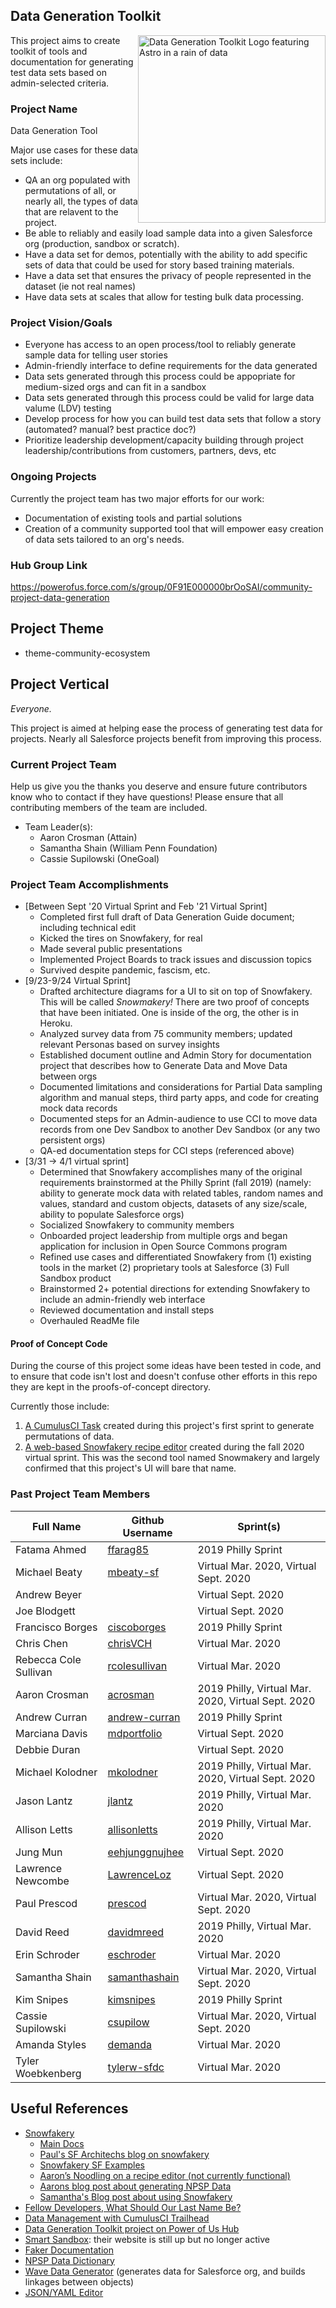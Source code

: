 ## Data Generation Toolkit

<img src="https://raw.githubusercontent.com/SFDO-Community-Sprints/DataGenerationToolkit/master/Assets/DataGenerationLogoFinal051320.png" width="300" alt="Data Generation Toolkit Logo featuring Astro in a rain of data" style="float:right" >

This project aims to create toolkit of tools and documentation for generating test data sets based on admin-selected criteria.

### Project Name

Data Generation Tool

Major use cases for these data sets include:

- QA an org populated with permutations of all, or nearly all, the types of data that are relavent to the project.
- Be able to reliably and easily load sample data into a given Salesforce org (production, sandbox or scratch).
- Have a data set for demos, potentially with the ability to add specific sets of data that could be used for story based training materials.
- Have a data set that ensures the privacy of people represented in the dataset (ie not real names)
- Have data sets at scales that allow for testing bulk data processing.

### Project Vision/Goals

- Everyone has access to an open process/tool to reliably generate sample data for telling user stories
- Admin-friendly interface to define requirements for the data generated
- Data sets generated through this process could be appopriate for medium-sized orgs and can fit in a sandbox
- Data sets generated through this process could be valid for large data valume (LDV) testing
- Develop process for how you can build test data sets that follow a story (automated? manual? best practice doc?)
- Prioritize leadership development/capacity building through project leadership/contributions from customers, partners, devs, etc

### Ongoing Projects

Currently the project team has two major efforts for our work:

- Documentation of existing tools and partial solutions
- Creation of a community supported tool that will empower easy creation of data sets tailored to an org's needs.

### Hub Group Link

https://powerofus.force.com/s/group/0F91E000000brOoSAI/community-project-data-generation

## Project Theme

- theme-community-ecosystem

## Project Vertical

_Everyone._

This project is aimed at helping ease the process of generating test data for projects. Nearly all Salesforce projects benefit from improving this process.

### Current Project Team

Help us give you the thanks you deserve and ensure future contributors know who to contact if they have questions! Please ensure that all contributing members of the team are included.

- Team Leader(s):
  - Aaron Crosman (Attain)
  - Samantha Shain (William Penn Foundation)
  - Cassie Supilowski (OneGoal)

### Project Team Accomplishments

- [Between Sept '20 Virtual Sprint and Feb '21 Virtual Sprint]
  - Completed first full draft of Data Generation Guide document; including technical edit
  - Kicked the tires on Snowfakery, for real
  - Made several public presentations
  - Implemented Project Boards to track issues and discussion topics
  - Survived despite pandemic, fascism, etc.
- [9/23-9/24 Virtual Sprint]
  - Drafted architecture diagrams for a UI to sit on top of Snowfakery. This will be called _Snowmakery!_ There are two proof of concepts that have been initiated. One is inside of the org, the other is in Heroku.
  - Analyzed survey data from 75 community members; updated relevant Personas based on survey insights
  - Established document outline and Admin Story for documentation project that describes how to Generate Data and Move Data between orgs
  - Documented limitations and considerations for Partial Data sampling algorithm and manual steps, third party apps, and code for creating mock data records
  - Documented steps for an Admin-audience to use CCI to move data records from one Dev Sandbox to another Dev Sandbox (or any two persistent orgs)
  - QA-ed documentation steps for CCI steps (referenced above)
- [3/31 -> 4/1 virtual sprint]
  - Determined that Snowfakery accomplishes many of the original requirements brainstormed at the Philly Sprint (fall 2019) (namely: ability to generate mock data with related tables, random names and values, standard and custom objects, datasets of any size/scale, ability to populate Salesforce orgs)
  - Socialized Snowfakery to community members
  - Onboarded project leadership from multiple orgs and began application for inclusion in Open Source Commons program
  - Refined use cases and differentiated Snowfakery from (1) existing tools in the market (2) proprietary tools at Salesforce (3) Full Sandbox product
  - Brainstormed 2+ potential directions for extending Snowfakery to include an admin-friendly web interface
  - Reviewed documentation and install steps
  - Overhauled ReadMe file

#### Proof of Concept Code

During the course of this project some ideas have been tested in code, and to ensure that code isn't lost and doesn't confuse other efforts in this repo they are kept in the proofs-of-concept directory.

Currently those include:

1. [A CumulusCI Task](proofs-of-concept/OriginalCciTask) created during this project's first sprint to generate permutations of data.
1. [A web-based Snowfakery recipe editor](proofs-of-concept/SnowmakeryEditory) created during the fall 2020 virtual sprint. This was the second tool named Snowmakery and largely confirmed that this project's UI will bare that name.

### Past Project Team Members

| Full Name             | Github Username                                     | Sprint(s)                                          |
| --------------------- | --------------------------------------------------- | -------------------------------------------------- |
| Fatama Ahmed          | [ffarag85](https://github.com/ffarag85)             | 2019 Philly Sprint                                 |
| Michael Beaty         | [mbeaty-sf](https://github.com/mbeaty-sf)           | Virtual Mar. 2020, Virtual Sept. 2020              |
| Andrew Beyer          |                                                     | Virtual Sept. 2020                                 |
| Joe Blodgett          |                                                     | Virtual Sept. 2020                                 |
| Francisco Borges      | [ciscoborges](https://github.com/ciscoborges)       | 2019 Philly Sprint                                 |
| Chris Chen            | [chrisVCH](https://github.com/chrisVCH)             | Virtual Mar. 2020                                  |
| Rebecca Cole Sullivan | [rcolesullivan](https://github.com/rcolesullivan)   | Virtual Mar. 2020                                  |
| Aaron Crosman         | [acrosman](https://github.com/acrosman)             | 2019 Philly, Virtual Mar. 2020, Virtual Sept. 2020 |
| Andrew Curran         | [andrew-curran](https://github.com/andrew-curran)   | 2019 Philly Sprint                                 |
| Marciana Davis        | [mdportfolio](https://github.com/mdportfolio)       | Virtual Sept. 2020                                 |
| Debbie Duran          |                                                     | Virtual Sept. 2020                                 |
| Michael Kolodner      | [mkolodner](https://github.com/mkolodner)           | 2019 Philly, Virtual Mar. 2020, Virtual Sept. 2020 |
| Jason Lantz           | [jlantz](https://github.com/jlantz)                 | 2019 Philly, Virtual Mar. 2020                     |
| Allison Letts         | [allisonletts](https://github.com/allisonletts)     | 2019 Philly, Virtual Mar. 2020                     |
| Jung Mun              | [eehjunggnujhee](https://github.com/eehjunggnujhee) | Virtual Sept. 2020                                 |
| Lawrence Newcombe     | [LawrenceLoz](https://github.com/LawrenceLoz)       | Virtual Sept. 2020                                 |
| Paul Prescod          | [prescod](https://github.com/prescod)               | Virtual Mar. 2020, Virtual Sept. 2020              |
| David Reed            | [davidmreed](https://github.com/davidmreed)         | 2019 Philly, Virtual Mar. 2020                     |
| Erin Schroder         | [eschroder](https://github.com/eschroder)           | Virtual Mar. 2020                                  |
| Samantha Shain        | [samanthashain](https://github.com/samanthashain)   | Virtual Mar. 2020, Virtual Sept. 2020              |
| Kim Snipes            | [kimsnipes](https://github.com/kimsnipes)           | 2019 Philly Sprint                                 |
| Cassie Supilowski     | [csupilow](https://github.com/csupilow)             | Virtual Mar. 2020, Virtual Sept. 2020              |
| Amanda Styles         | [demanda](https://github.com/demanda)               | Virtual Mar. 2020                                  |
| Tyler Woebkenberg     | [tylerw-sfdc](https://github.com/tylerw-sfdc)       | Virtual Mar. 2020                                  |

## Useful References

- [Snowfakery](https://github.com/SFDO-Tooling/Snowfakery)
  - [Main Docs](https://snowfakery.readthedocs.io/en/docs/)
  - [Paul's SF Architechs blog on snowfakery](https://medium.com/salesforce-architects/generate-realistic-datasets-with-snowfakery-5349225b033d)
  - [Snowfakery SF Examples](https://github.com/SFDO-Tooling/Snowfakery/tree/master/examples)
  - [Aaron’s Noodling on a recipe editor (not currently functional)](https://github.com/acrosman/snowmakery)
  - [Aarons blog post about generating NPSP Data](https://spinningcode.org/2020/11/generate-sample-data-for-salesforce-npsp/)
  - [Samantha's Blog post about using Snowfakery](https://thedataarealright.blog/2021/01/15/snowfakery-till-you-makery/)
- [Fellow Developers, What Should Our Last Name Be?](https://dev.to/roygreenfeld/fellow-developers-what-should-our-last-name-be-cle)
- [Data Management with CumulusCI Trailhead](https://trailhead.salesforce.com/en/content/learn/modules/data-management-with-cumulusci?trail_id=build-applications-with-cumulusci)
- [Data Generation Toolkit project on Power of Us Hub](https://powerofus.force.com/s/group/0F91E000000brOoSAI/community-project-data-generation)
- [Smart Sandbox](https://www.smartsandbox.com/index.html): their website is still up but no longer active
- [Faker Documentation](https://faker.readthedocs.io/en/master/)
- [NPSP Data Dictionary](https://attain-projects.quip.com/yD1wAsdz1m1Q/NPSP-Public-Data-Dictionary)
- [Wave Data Generator](https://github.com/ttse-sfdc/sfdc-wave-data-generator) (generates data for Salesforce org, and builds linkages between objects)
- [JSON/YAML Editor](https://json-editor.github.io/json-editor/)
